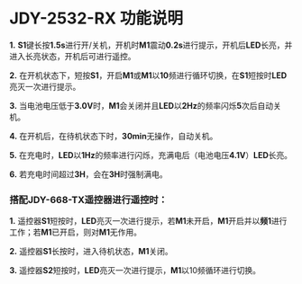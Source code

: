 # JDY-2532-RX 功能说明

**1.** **S1**键长按**1.5s**进行开/关机，开机时**M1**震动**0.2s**进行提示，开机后**LED**长亮，并进入长亮状态，开机后可进行遥控。

**2.** 在开机状态下，短按**S1**，开启**M1**或**M1**以**10**频进行循环切换，在**S1**短按时**LED**亮灭一次进行提示。

**3.** 当电池电压低于**3.0V**时，**M1**会关闭并且**LED**以**2Hz**的频率闪烁**5**次后自动关机。

**4.** 在开机后，在待机状态下时，**30min**无操作，自动关机。

**5.** 在充电时，**LED**以**1Hz**的频率进行闪烁，充满电后（电池电压**4.1V**）**LED**长亮。

**6.** 若充电时间超过**3H**，会在**3H**时强制满电。


### 搭配JDY-668-TX遥控器进行遥控时：

**1.** 遥控器**S1**短按时，**LED**亮灭一次进行提示，若**M1**未开启，**M1**开启并以**频1**进行工作；若**M1**已开启，则对**M1**无作用。

**2.** 遥控器**S1**长按时，进入待机状态，**M1**关闭。

**3.** 遥控器**S2**短按时，**LED**亮灭一次进行提示，**M1**以10频循环进行切换。
